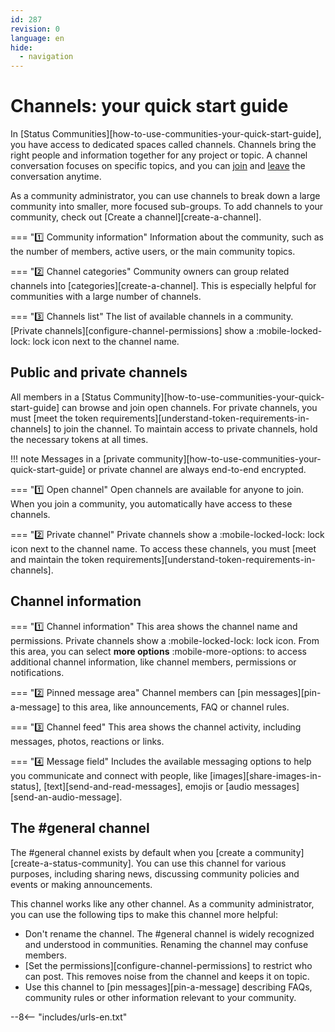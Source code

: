 ```yaml
---
id: 287
revision: 0
language: en
hide:
  - navigation
---
```


# Channels: your quick start guide

In [Status Communities][how-to-use-communities-your-quick-start-guide], you have access to dedicated spaces called channels. Channels bring the right people and information together for any project or topic. A channel conversation focuses on specific topics, and you can [join](./join-a-channel.md) and [leave](./leave-a-channel.md) the conversation anytime.

As a community administrator, you can use channels to break down a large community into smaller, more focused sub-groups. To add channels to your community, check out [Create a channel][create-a-channel].

<!--
[image](image)
-->

=== ":one: Community information"
    Information about the community, such as the number of members, active users, or the main community topics.

=== ":two: Channel categories"
    Community owners can group related channels into [categories][create-a-channel]. This is especially helpful for communities with a large number of channels.

=== ":three: Channels list"
    The list of available channels in a community. [Private channels][configure-channel-permissions] show a :mobile-locked-lock: lock icon next to the channel name.

## Public and private channels

All members in a [Status Community][how-to-use-communities-your-quick-start-guide] can browse and join open channels. For private channels, you must [meet the token requirements][understand-token-requirements-in-channels] to join the channel. To maintain access to private channels, hold the necessary tokens at all times.

!!! note
    Messages in a [private community][how-to-use-communities-your-quick-start-guide] or private channel are always end-to-end encrypted.

<!--
![image](image)
-->

=== ":one: Open channel"
     Open channels are available for anyone to join. When you join a community, you automatically have access to these channels.

=== ":two: Private channel"
    Private channels show a :mobile-locked-lock: lock icon next to the channel name. To access these channels, you must [meet and maintain the token requirements][understand-token-requirements-in-channels]. 

## Channel information

<!--
![image](image)
-->

=== ":one: Channel information" 
    This area shows the channel name and permissions. Private channels show a :mobile-locked-lock: lock icon. From this area, you can select **more options** :mobile-more-options: to access additional channel information, like channel members, permissions or notifications.

=== ":two: Pinned message area"
    Channel members can [pin messages][pin-a-message] to this area, like announcements, FAQ or channel rules.

=== ":three: Channel feed"
    This area shows the channel activity, including messages, photos, reactions or links.

=== ":four: Message field"
    Includes the available messaging options to help you communicate and connect with people, like [images][share-images-in-status], [text][send-and-read-messages], emojis or [audio messages][send-an-audio-message].

## The #general channel

The #general channel exists by default when you [create a community][create-a-status-community]. You can use this channel for various purposes, including sharing news, discussing community policies and events or making announcements.

This channel works like any other channel. As a community administrator, you can use the following tips to make this channel more helpful:

- Don't rename the channel. The #general channel is widely recognized and understood in communities. Renaming the channel may confuse members.
- [Set the permissions][configure-channel-permissions] to restrict who can post. This removes noise from the channel and keeps it on topic.
- Use this channel to [pin messages][pin-a-message] describing FAQs, community rules or other information relevant to your community.

--8<-- "includes/urls-en.txt"
